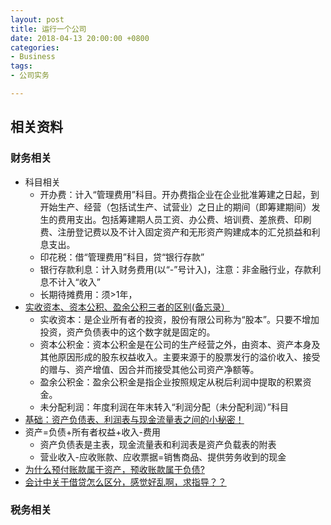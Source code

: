 ```yaml
---
layout: post
title: 运行一个公司
date: 2018-04-13 20:00:00 +0800
categories:
- Business
tags:
- 公司实务

---
```



## 相关资料

### 财务相关

- 科目相关
	- 开办费：计入“管理费用”科目。开办费指企业在企业批准筹建之日起，到开始生产、经营（包括试生产、试营业）之日止的期间（即筹建期间）发生的费用支出。包括筹建期人员工资、办公费、培训费、差旅费、印刷费、注册登记费以及不计入固定资产和无形资产购建成本的汇兑损益和利息支出。
	- 印花税：借“管理费用”科目，贷“银行存款”
	- 银行存款利息：计入财务费用(以“-”号计入)，注意：非金融行业，存款利息不计入“收入”
	- 长期待摊费用：须>1年，
- [实收资本、资本公积、盈余公积三者的区别(备忘录）](http://wjfr810.blog.sohu.com/71416952.html)
	- 实收资本：是企业所有者的投资，股份有限公司称为“股本”。只要不增加投资，资产负债表中的这个数字就是固定的。
	- 资本公积金：资本公积金是在公司的生产经营之外，由资本、资产本身及其他原因形成的股东权益收入。主要来源于的股票发行的溢价收入、接受的赠与、资产增值、因合并而接受其他公司资产净额等。
	- 盈余公积金：盈余公积金是指企业按照规定从税后利润中提取的积累资金。
	- 未分配利润：年度利润在年末转入“利润分配（未分配利润）”科目
- [基础：资产负债表、利润表与现金流量表之间的小秘密！](https://zhuanlan.zhihu.com/p/33624498)
- 资产=负债+所有者权益+收入-费用
	- 资产负债表是主表，现金流量表和利润表是资产负载表的附表
	- 营业收入-应收账款、应收票据=销售商品、提供劳务收到的现金
- [为什么预付账款属于资产，预收账款属于负债?](https://www.zhihu.com/question/28619619)
- [会计中关于借贷怎么区分，感觉好乱啊，求指导？？](https://www.zhihu.com/question/26427465)

### 税务相关

